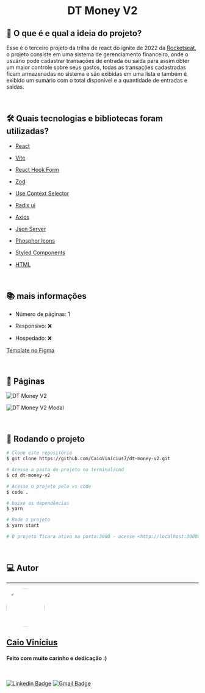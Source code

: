 <h1 align="center"> 
	DT Money V2
</h1>

## 💭 O que é e qual a ideia do projeto?

Esse é o terceiro projeto da trilha de react do ignite de 2022 da [Rocketseat](https://www.rocketseat.com.br/), o projeto consiste em uma sistema de gerenciamento financeiro, onde o usuário pode cadastrar transações de entrada ou saída para assim obter um maior controle sobre seus gastos, todas as transações cadastradas ficam armazenadas no sistema e são exibidas em uma lista e também é exibido um sumário com o total disponível e a quantidade de entradas e saídas.

<br>

## 🛠 Quais tecnologias e bibliotecas foram utilizadas?

- [React](https://pt-br.reactjs.org/)

- [Vite](https://vitejs.dev/)

- [React Hook Form](https://react-hook-form.com/)

- [Zod](https://zod.dev/)

- [Use Context Selector](https://github.com/dai-shi/use-context-selector)

- [Radix ui](https://www.radix-ui.com/)

- [Axios](https://axios-http.com/ptbr/)

- [Json Server](https://github.com/typicode/json-server)

- [Phosphor Icons](https://phosphoricons.com/)

- [Styled Components](https://styled-components.com/)

- [HTML](https://developer.mozilla.org/pt-BR/docs/Web/HTML)

<br>

## 📚 mais informações

- Número de páginas: 1

- Responsivo: ❌

- Hospedado: ❌

[Template no Figma](https://www.figma.com/file/kAolXMbMa9SBWZ3H6nbOxv/DT-Money-(Community)?node-id=0%3A1)

<br>

## 📝 Páginas

![DT Money V2](https://i.imgur.com/GAGopwo.png)

![DT Money V2 Modal](https://i.imgur.com/9ucRXdT.png)

<br>

## 🎲 Rodando o projeto

```bash
# Clone este repositório
$ git clone https://github.com/CaioVinicius7/dt-money-v2.git

# Acesse a pasta do projeto no terminal/cmd
$ cd dt-money-v2

# Acesse o projeto pelo vs code
$ code .

# baixe as dependências
$ yarn

# Rode o projeto
$ yarn start

# O projeto ficara ativo na porta:3000 - acesse <http://localhost:3000>
```

<br>

## 💻 Autor

---

<a href="https://www.facebook.com/caio.pereira.94695">
 <img style="border-radius: 50%;" src="https://avatars.githubusercontent.com/u/62827681?s=400&u=f0b18831e6690a901f956d637933b9ee2dca3104&v=4" width="100px;" alt=""/>
 <br>
 <h2><b>Caio Vinícius</b></h2></a>

<h4> Feito com muito carinho e dedicação :) </h4>

<br>

[![Linkedin Badge](https://img.shields.io/badge/-caio%20vinícius-blue?style=flat-square&logo=Linkedin&logoColor=white&link=https://www.linkedin.com/in/tgmarinho/)](https://www.linkedin.com/in/caio-vin%C3%ADcius-87a761200/)
[![Gmail Badge](https://img.shields.io/badge/-caio1525pereira@gmail.com-c14438?style=flat-square&logo=Gmail&logoColor=white&link=mailto:caio1525pereira@gmail.com)](mailto:caio1525pereira@gmail.com)
